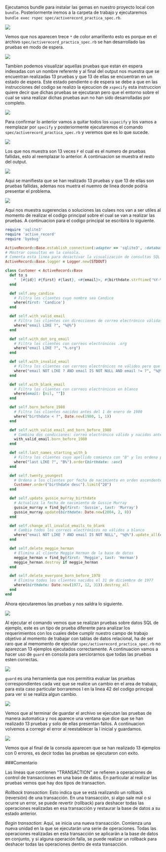 Ejecutamos bundle para instalar las gemas en nuestro proyecto local con ```bundle```. Posteriormente iremos a la carpeta de trabajo y ejecutaremos ```bundle exec rspec spec/activerecord_practica_spec.rb```.

![](https://github.com/Kinartb/CC3S2/blob/main/ActiveRecord/Imagenes/activerecord1.png)

Vemos que nos aparecen trece ```*``` de color amarillento esto es porque en el archivo ```spec/activerecord_practica_spec.rb``` se han desarrollado las pruebas en modo de espera.

![](https://github.com/Kinartb/CC3S2/blob/main/ActiveRecord/Imagenes/activerecord2.png)

Tambien podemos visualizar aquellas pruebas que estan en espera indexadas con un nombre referente y al final del output nos muestra que se encuentran realizadas 13 pruebas y que 13 de ellas se encuentran en un estado de espera. Este estado pendiente o de espera se debe a que en las instrucciones del codigo se realizo la ejecucion de ```xspecify``` esta instruccion quiere decir que dichas pruebas se ejecutaran pero que el entorno sobre el cual se vana realizar dichas pruebas aun no han sido desarrolladas por completo.

![](https://github.com/Kinartb/CC3S2/blob/main/ActiveRecord/Imagenes/activerecord3.png)

Para confirmar lo anterior vamos a quitar todos los ```xspecify``` y los vamos a reemplazar por ```specify``` y posteriormente ejecutaremos el comando ```spec/activerecord_practica_spec.rb```  y veremos que es lo que sucede.

![](https://github.com/Kinartb/CC3S2/blob/main/ActiveRecord/Imagenes/activerecord4.png)

Los que nos muestra son 13 veces ```F``` el cual es el numero de pruebas fallidas, esto al reemplazar lo anterior. A continuacion se muestra el resto del output.

![](https://github.com/Kinartb/CC3S2/blob/main/ActiveRecord/Imagenes/activerecord5.png)

Aqui se manifiesta que se han realizado 13 pruebas y que 13 de ellas son pruebas fallidas, ademas nos muetra el nuemro de linea donde podria presentar el problema.

![](https://github.com/Kinartb/CC3S2/blob/main/ActiveRecord/Imagenes/activerecord6.png)

Aqui nos muestra sugerencias o soluciones las culaes nos van  a ser utiles al momento de realizar el codigo principal sobre el cual se van a realizar las pruebas. A continuacion para el codigo principal se escribira lo siguiente.


```ruby
require 'sqlite3'
require 'active_record'
require 'byebug'

ActiveRecord::Base.establish_connection(:adapter => 'sqlite3', :database => 'customers.sqlite3')
# Mostrar consultas en la consola.
# Comenta esta linea para desactivar la visualización de consultas SQL sin formato.
ActiveRecord::Base.logger = Logger.new(STDOUT)

class Customer < ActiveRecord::Base
  def to_s
    "  [#{id}] #{first} #{last}, <#{email}>, #{birthdate.strftime('%Y-%m-d')}"
  end

  def self.any_candice
    # Filtra los clientes cuyo nombre sea Candice
    where(first: 'Candice')
  end

  def self.with_valid_email
    # Filtra los clientes con direcciones de correo electrónico válidas (que contengan '@')
    where("email LIKE ?", "%@%")
  end

  def self.with_dot_org_email
    # Filtra los clientes con correos electrónicos .org
    where("email LIKE ?", "%.org")
  end

  def self.with_invalid_email
    # Filtra los clientes con correos electrónicos no válidos pero que no estén en blanco (no contienen "@")
    where("email NOT LIKE ? AND email IS NOT NULL AND email != ?", "%@%", "")
  end

  def self.with_blank_email
    # Filtra los clientes con correos electrónicos en blanco
    where(email: [nil, ""])
  end

  def self.born_before_1980
    # Filtra los clientes nacidos antes del 1 de enero de 1980
    where("birthdate < ?", Date.new(1980, 1, 1))
  end

  def self.with_valid_email_and_born_before_1980
    # Combina dos condiciones: correo electrónico válido y nacidos antes del 1/1/1980
    with_valid_email.born_before_1980
  end

  def self.last_names_starting_with_b
    # Filtra los clientes cuyo apellido comienza con "B" y los ordena por fecha de nacimiento
    where("last LIKE ?", "B%").order(birthdate: :asc)
  end

  def self.twenty_youngest
    # Ordena a los clientes por fecha de nacimiento en orden ascendente y limita a 20 resultados
    Customer.order("birthdate desc").limit("20")
  end

  def self.update_gussie_murray_birthdate
    # Actualiza la fecha de nacimiento de Gussie Murray
    gussie_murray = find_by(first: 'Gussie', last: 'Murray')
    gussie_murray.update(birthdate: Date.new(2004, 2, 8))
  end

  def self.change_all_invalid_emails_to_blank
    # Cambia todos los correos electrónicos no válidos a blanco
    where("email NOT LIKE ? AND email IS NOT NULL", "%@%").update_all(email: "")
  end

  def self.delete_meggie_herman
    # Elimina al cliente Meggie Herman de la base de datos
    meggie_herman = find_by(first: 'Meggie', last: 'Herman')
    meggie_herman.destroy if meggie_herman
  end

  def self.delete_everyone_born_before_1978
    # Elimina todos los clientes nacidos el 31 de diciembre de 1977
    where(birthdate: Date.new(1977, 12, 31)).destroy_all
  end
end
```
Ahora ejecutaremos las pruebas y nos saldra lo siguiente.

![](https://github.com/Kinartb/CC3S2/blob/main/ActiveRecord/Imagenes/activerecord7.png)

Al ejecutar el comando vemos que se realizan pruebas sobre datos SQL de ejemplo, este es un tipo de prueba diferente para analizar los requerimientos con los cuales debe cumplir nuestro campo de trabajo objetivo al momento de trabajar con tablas de datos relacional, ha de ser raro que al memomento de ejecutar ```spec/activerecord_practica_spec.rb``` no aparezcan 13 ejemplos ejecutados correctamente. A continuacion vamos a hacer uso de ```guard``` en consola para serciorarnos que todas las pruebas esten correctas.

![](https://github.com/Kinartb/CC3S2/blob/main/ActiveRecord/Imagenes/activerecord8.png)

```guard``` es una herramienta que nos permitira evaluar las pruebas correspondientes cada vez que se realice un cambio en el area de trabajo, para esta caso particular borraremos l en la linea 42 del codigo principal para ver si se realiza algun cambio.

![](https://github.com/Kinartb/CC3S2/blob/main/ActiveRecord/Imagenes/activerecord9.png)

Vemos que al terminar de guardar el archivo se ejecutan las pruebas de manera automatica y nos aparece una ventana que dice que se han realizado 13 pruebas y solo de ellas presentan fallos. A continuacion volvemos a corregir el error al reestablecer la l inicial y guardamos.

![](https://github.com/Kinartb/CC3S2/blob/main/ActiveRecord/Imagenes/activerecord10.png)

Vemos que al final de la consola aparecen que se han realizado 13 ejemplos con 0 errores, es decir todas las pruebas se ejecutaron con exito.

###Comentario

Las líneas que contienen "TRANSACTION" se refieren a operaciones de control de transacciones en una base de datos. En particular al realizar las pruebas vemos que hay dos tipos de transaction.

*Rollback transaction*: Esto indica que se está realizando un rollback (reversión) de una transacción. En una transacción, si algo sale mal o si ocurre un error, se puede revertir (rollback) para deshacer todas las operaciones realizadas en esa transacción y restaurar la base de datos a su estado anterior.

*Begin transaction*: Aquí, se inicia una nueva transacción. Comienza una nueva unidad en la que se ejecutarán una serie de operaciones. Todas las operaciones realizadas en esta transacción se aplicarán a la base de datos en conjunto, y si alguna operación falla, se puede realizar un rollback para deshacer todas las operaciones dentro de esta transacción.
